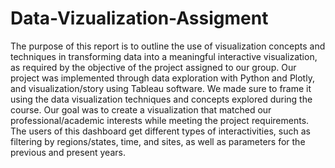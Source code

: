 # Data-Vizualization-Assigment
The purpose of this report is to outline the use of visualization concepts and techniques in transforming data into a meaningful interactive visualization, as required by the objective of the project assigned to our group. Our project was implemented through data
exploration with Python and Plotly, and visualization/story using Tableau software. We made sure to frame it using the data visualization techniques and concepts explored during the course. Our goal was to create a visualization that matched our professional/academic interests while meeting the project requirements. The users of this dashboard get different types of interactivities, such as filtering by regions/states, time, and sites, as well as parameters for the previous and present years.


